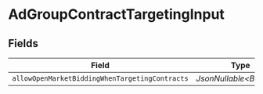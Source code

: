 # AdGroupContractTargetingInput


## Fields

| Field                                          | Type                                           | Required                                       | Description                                    |
| ---------------------------------------------- | ---------------------------------------------- | ---------------------------------------------- | ---------------------------------------------- |
| `allowOpenMarketBiddingWhenTargetingContracts` | *JsonNullable\<Boolean>*                       | :heavy_minus_sign:                             | N/A                                            |